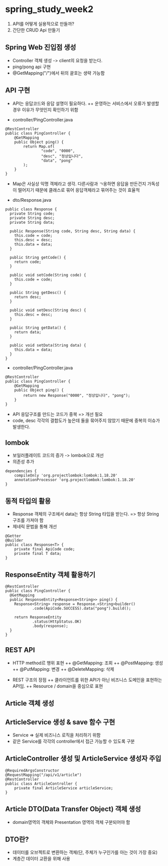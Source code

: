 ﻿# spring_study_week2

1. API를 어떻게 실용적으로 만들까?
2. 간단한 CRUD Api 만들기

## Spring Web 진입점 생성
+ Controller 객체 생성 -> client의 요청을 받는다.
+ ping/pong api 구현
+ @GetMapping("/")에서 뒤의 괄호는 생략 가능함

## API 구현
+ API는 응답코드와 응답 설명이 필요하다.
++ 운영하는 서비스에서 오류가 발생할 경우 이유가 무엇인지 확인하기 위함

+ controller/PingController.java
```
@RestController
public class PingController {
    @GetMapping
    public Object ping() {
        return Map.of(
                "code", "0000",
                "desc", "정상입니다",
                "data", "pong"
        );
    }
}
```
+ Map은 사실상 익명 객체라고 생각. 다른사람과 ㄱ옹하면 응답을 만든건지 가독성이 떨어지기 때문에 클래스로 묶어 응답객체라고 묶어주는 것이 효율적

+ dto/Response.java
```
public class Response {
  private String code;
  private String desc;
  private String data;

  public Response(String code, String desc, String data) {
    this.code = code;
    this.desc = desc;
    this.data = data;
  }

  public String getCode() {
    return code;
  }

  public void setCode(String code) {
    this.code = code;
  }

  public String getDesc() {
    return desc;
  }

  public void setDesc(String desc) {
    this.desc = desc;
  }

  public String getData() {
    return data;
  }

  public void setData(String data) {
    this.data = data;
  }
}
```
+ controller/PingController.java
```
@RestController
public class PingController {
    @GetMapping
    public Object ping() {
        return new Response("0000", "정상입니다", "pong");
    }
}
```
+ API 응답구조를 만드는 코드가 중복 => 개선 필요
+ code, desc 각각의 결합도가 높은데 둘을 묶어주지 않았기 때문에 중복의 이슈가 발생한다.

## lombok
+ 보일러플레이트 코드의 증가 -> lombok으로 개선
+ 의존성 추가
```
dependencies {
	compileOnly 'org.projectlombok:lombok:1.18.20'
	annotationProcessor 'org.projectlombok:lombok:1.18.20'
}
```

## 동적 타입의 활용
+ Response 객체의 구조에서 data는 항상 String 타입을 받는다. => 항상 String 구조를 가져야 함
+ 제네릭 문법을 통해 개선
```
@Getter
@Builder
public class Response<T> {
    private final ApiCode code;
    private final T data;
}
```
## ResponseEntity 객체 활용하기
```
@RestController
public class PingController {
  @GetMapping
  public ResponseEntity<Response<String>> ping() {
    Response<String> response = Response.<String>builder()
            .code(ApiCode.SUCCESS).data("pong").build();

    return ResponseEntity
            .status(HttpStatus.OK)
            .body(response);
  }
} 
```
## REST API
+ HTTP method르 행위 표현
++ @GetMapping: 조회
++ @PostMapping: 생성
++ @PutMapping: 변경
++ @DeleteMapping: 삭제

+ REST 구조의 장점
++ 클라이언트를 위한 API가 아닌 비즈니스 도메인을 표현하는 API임.
++ Resource / domain을 중심으로 표현

## Article 객체 생성

## ArticleService 생성 & save 함수 구현
+ Service => 실제 비즈니스 로직을 처리하기 위함
+ 같은 Service를 각각의 controller에서 접근 가능할 수 있도록 구분

## ArticleController 생성 및 ArticleService 생성자 주입
```
@RequiredArgsConstructor
@RequestMapping("/api/v1/article")
@RestController
public class ArticleController {
    private final ArticleService articleService;
}
```

## Article DTO(Data Transfer Object) 객체 생성
+ domain영역의 객체와 Presentation 영역의 객체 구분되어야 함

## DTO란?
+ 데이터를 오브젝트로 변환하는 객체(단, 주체가 누구인가를 아는 것이 가장 중요)
+ 계층간 데이터 교환을 위해 사용
